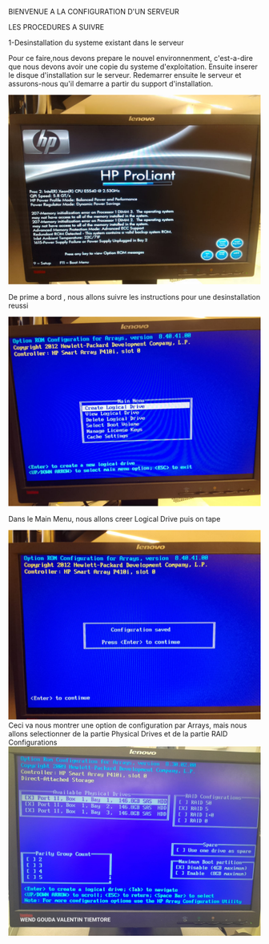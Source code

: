 
BIENVENUE A LA CONFIGURATION D'UN SERVEUR

LES PROCEDURES A SUIVRE


1-Desinstallation du systeme existant dans le serveur 


Pour ce faire,nous devons prepare le nouvel environnenment, c'est-a-dire que nous devons avoir une copie du systeme d'exploitation.
Ensuite inserer le disque d'installation sur le serveur. Redemarrer ensuite le serveur et assurons-nous qu'il demarre a partir du support d'installation.  


<img src="images/IMG-20230606-WA0005.jpg" width='' height=''>



De prime a bord , nous allons suivre les instructions pour une desinstallation reussi


<img src="images/IMG-20230606-WA0009.jpg" width='' height=''>

Dans le  Main Menu, nous allons creer Logical Drive puis on tape <Entrer>


<img src="images/IMG-20230606-WA0008.jpg" width='' height=''>
Ceci va nous montrer une option de configuration par Arrays, mais nous allons selectionner <Bay 1> de la partie Physical Drives et <RAID 5> de la partie RAID Configurations  

<img src="images/IMG-20230523-WA0012.jpg" width='' height=''>

